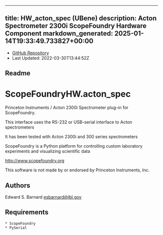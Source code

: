 
---
title: HW_acton_spec (UBene)
description: Acton Spectrometer 2300i ScopeFoundry Hardware Component
markdown_generated: 2025-01-14T19:33:49.733827+00:00
---
- [GitHub Repository](https://github.com/UBene/HW_acton_spec)
- Last Updated: 2022-03-30T13:44:52Z
## Readme
ScopeFoundryHW.acton_spec
=====================

Princeton Instruments / Acton 2300i Spectrometer plug-in for ScopeFoundry.

This interface uses the RS-232 or USB-serial interface to Acton spectrometers

It has been tested with Acton 2300i and 300 series spectrometers


ScopeFoundry is a Python platform for controlling custom laboratory 
experiments and visualizing scientific data

<http://www.scopefoundry.org>

This software is not made by or endorsed by Princeton Instruments, Inc.


Authors
----------

Edward S. Barnard <esbarnard@lbl.gov>


Requirements
------------

	* ScopeFoundry
	* PySerial

